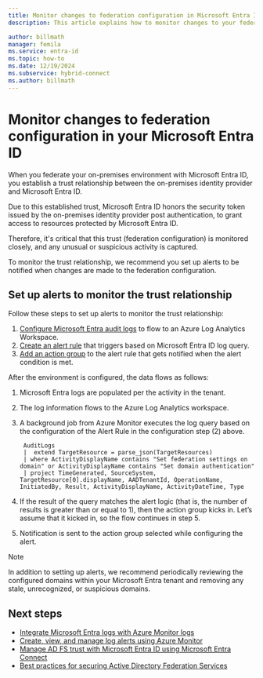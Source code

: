 ```yaml
---
title: Monitor changes to federation configuration in Microsoft Entra ID
description: This article explains how to monitor changes to your federation configuration with Microsoft Entra ID.

author: billmath
manager: femila
ms.service: entra-id
ms.topic: how-to
ms.date: 12/19/2024
ms.subservice: hybrid-connect
ms.author: billmath
---
```



# Monitor changes to federation configuration in your Microsoft Entra ID

When you federate your on-premises environment with Microsoft Entra ID, you establish a trust relationship between the on-premises identity provider and Microsoft Entra ID. 

Due to this established trust, Microsoft Entra ID honors the security token issued by the on-premises identity provider post authentication, to grant access to resources protected by Microsoft Entra ID. 

Therefore, it's critical that this trust (federation configuration) is monitored closely, and any unusual or suspicious activity is captured.

To monitor the trust relationship, we recommend you set up alerts to be notified when changes are made to the federation configuration.


## Set up alerts to monitor the trust relationship

Follow these steps to set up alerts to monitor the trust relationship:

1. [Configure Microsoft Entra audit logs](~/identity/monitoring-health/howto-integrate-activity-logs-with-azure-monitor-logs.yml) to flow to an Azure Log Analytics Workspace. 
2. [Create an alert rule](/azure/azure-monitor/alerts/alerts-create-new-alert-rule) that triggers based on Microsoft Entra ID log query. 
3. [Add an action group](/azure/azure-monitor/alerts/action-groups) to the alert rule that gets notified when the alert condition is met.  

After the environment is configured, the data flows as follows: 

 1. Microsoft Entra logs are populated per the activity in the tenant.  
 2. The log information flows to the Azure Log Analytics workspace.  
 3. A background job from Azure Monitor executes the log query based on the configuration of the Alert Rule in the configuration step (2) above.  
    ```
     AuditLogs 
     |  extend TargetResource = parse_json(TargetResources) 
     | where ActivityDisplayName contains "Set federation settings on domain" or ActivityDisplayName contains "Set domain authentication" 
     | project TimeGenerated, SourceSystem, TargetResource[0].displayName, AADTenantId, OperationName, InitiatedBy, Result, ActivityDisplayName, ActivityDateTime, Type 
     ```
     
 4. If the result of the query matches the alert logic (that is, the number of results is greater than or equal to 1), then the action group kicks in. Let’s assume that it kicked in, so the flow continues in step 5.  
 5. Notification is sent to the action group selected while configuring the alert.

 > [!NOTE]
 >  In addition to setting up alerts, we recommend periodically reviewing the configured domains within your Microsoft Entra tenant and removing any stale, unrecognized, or suspicious domains. 




## Next steps

- [Integrate Microsoft Entra logs with Azure Monitor logs](~/identity/monitoring-health/howto-integrate-activity-logs-with-azure-monitor-logs.yml)
- [Create, view, and manage log alerts using Azure Monitor](/azure/azure-monitor/alerts/alerts-create-new-alert-rule)
- [Manage AD FS trust with Microsoft Entra ID using Microsoft Entra Connect](how-to-connect-azure-ad-trust.md)
- [Best practices for securing Active Directory Federation Services](/windows-server/identity/ad-fs/deployment/best-practices-securing-ad-fs)
